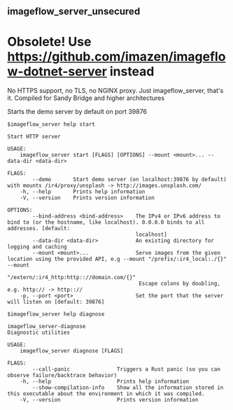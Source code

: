 
## imageflow_server_unsecured

# Obsolete! Use https://github.com/imazen/imageflow-dotnet-server instead


No HTTPS support, no TLS, no NGINX proxy. Just imageflow_server, that's it. Compiled for Sandy Bridge and higher architectures

Starts the demo server by default on port 39876


```
$imageflow_server help start

Start HTTP server

USAGE:
    imageflow_server start [FLAGS] [OPTIONS] --mount <mount>... --data-dir <data-dir>

FLAGS:
        --demo       Start demo server (on localhost:39876 by default) with mounts /ir4/proxy/unsplash -> http://images.unsplash.com/
    -h, --help       Prints help information
    -V, --version    Prints version information

OPTIONS:
        --bind-address <bind-address>    The IPv4 or IPv6 address to bind to (or the hostname, like localhost). 0.0.0.0 binds to all addresses. [default:
                                         localhost]
        --data-dir <data-dir>            An existing directory for logging and caching
        --mount <mount>...               Serve images from the given location using the provided API, e.g --mount "/prefix/:ir4_local:./{}" --mount
                                         "/extern/:ir4_http:http:://domain.com/{}"
                                          Escape colons by doubling, e.g. http:// -> http:://
    -p, --port <port>                    Set the port that the server will listen on [default: 39876]
```


```
$imageflow_server help diagnose

imageflow_server-diagnose 
Diagnostic utilities

USAGE:
    imageflow_server diagnose [FLAGS]

FLAGS:
        --call-panic               Triggers a Rust panic (so you can observe failure/backtrace behavior)
    -h, --help                     Prints help information
        --show-compilation-info    Show all the information stored in this executable about the environment in which it was compiled.
    -V, --version                  Prints version information
```
